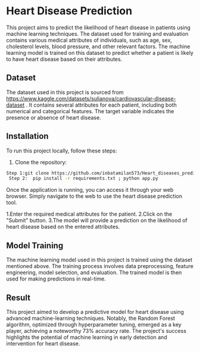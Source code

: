 # Heart Disease Prediction

This project aims to predict the likelihood of heart disease in patients using machine learning techniques. The dataset used for training and evaluation contains various medical attributes of individuals, such as age, sex, cholesterol levels, blood pressure, and other relevant factors. The machine learning model is trained on this dataset to predict whether a patient is likely to have heart disease based on their attributes.

## Dataset

The dataset used in this project is sourced from https://www.kaggle.com/datasets/sulianova/cardiovascular-disease-dataset . It contains several attributes for each patient, including both numerical and categorical features. The target variable indicates the presence or absence of heart disease.

## Installation

To run this project locally, follow these steps:

1. Clone the repository:

```bash
Step 1:git clone https://github.com/inbatamilan573/Heart_diseases_prediction.git ; cd Heart_diseases_prediction
 Step 2:  pip install -r requirements.txt ; python app.py
```

Once the application is running, you can access it through your web browser. Simply navigate to the web to use the heart disease prediction tool.

1.Enter the required medical attributes for the patient.
2.Click on the "Submit" button.
3.The model will provide a prediction on the likelihood of heart disease based on the entered attributes.



## Model Training
The machine learning model used in this project is trained using the dataset mentioned above. The training process involves data preprocessing, feature engineering, model selection, and evaluation. The trained model is then used for making predictions in real-time.
## Result
 This project aimed to develop a predictive model for heart disease using advanced machine-learning techniques.  Notably, the Random Forest algorithm, optimized through hyperparameter tuning, emerged as a key player, achieving a noteworthy 73% accuracy rate. The project's success highlights the potential of machine learning in early detection and intervention for heart disease. 

